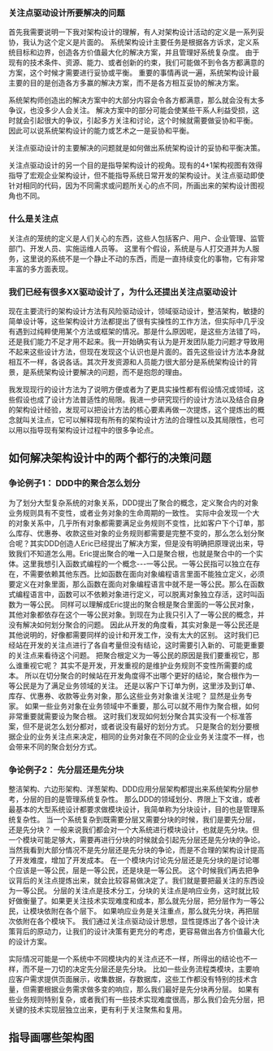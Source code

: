 ### 关注点驱动设计所要解决的问题
首先我需要说明一下我对架构设计的理解，有人对架构设计活动的定义是一系列妥协，我认为这个定义是片面的。
系统架构设计主要任务是根据各方诉求，定义系统目标和边界，创造各方价值最大化的解决方案，并且管理好系统复杂度。
由于现有的技术条件、资源、能力、或者创新的约束，我们可能做不到令各方都满意的方案，这个时候才需要进行妥协或平衡。
重要的事情再说一遍，系统架构设计最主要的目的是创造各方多赢的解决方案，而不是各方相互妥协的解决方案。

系统架构师创造出的解决方案中的大部分内容会令各方都满意，那么就会没有太多争议，也没多少人会关注。
解决方案中的部分可能会使某些干系人利益受损，这时就会引起很大的争议，引起多方关注和讨论，这个时候就需要做妥协和平衡。
因此可以说系统架构设计的能力或艺术之一是妥协和平衡。

关注点驱动设计的主要解决的问题就是如何做出系统架构设计的妥协和平衡决策。

关注点驱动设计的另一个目的是指导架构设计的视角。现有的4+1架构视图有效得指导了宏观企业架构设计，但不能指导系统日常开发的架构设计。关注点驱动即使针对相同的代码，因为不同需求或问题所关心的点不同，所画出来的架构设计图视角也不同。

### 什么是关注点
关注点的笼统的定义是人们关心的东西，这些人包括客户、用户、企业管理、监管部门、开发人员、实施运维人员等。
这里有个假设，系统是与人打交道并为人服务，这里说的系统不是一个静止不动的东西，而是一直持续变化的事物，它有非常丰富的多方面表现。

### 我们已经有很多XX驱动设计了，为什么还提出关注点驱动设计
现在主要流行的架构设计方法有风险驱动设计，领域驱动设计，整洁架构，敏捷的简单设计等，这些架构设计方法都提出了很有实操性的工作方法，但实际中几乎没有遇到过纯粹使用某个方法或框架的情况。那是什么原因呢，是这些方法错了吗，还是我们能力不足才用不起来。我一开始确实有认为是开发团队能力问题才导致用不起来这些设计方法，但现在发现这个认识也是片面的。首先这些设计方法本身就相互不一样，各说各话。其次开发资源和人员能力很大部分是系统架构设计的背景，是系统架构设计要解决的问题，而不是抱怨的理由。

我发现现行的设计方法为了说明方便或者为了更具实操性都有假设情况或领域，这些假设也成了设计方法普适性的局限。我进一步研究现行的设计方法以及结合自身的架构设计经验，发现可以把设计方法的核心要素再做一次提炼，这个提炼出的概念就叫关注点，它可以解释现有所有的架构设计方法的合理性以及其局限性，也可以用以指导现有架构设计过程中的很多争论点。

## 如何解决架构设计中的两个都行的决策问题
### 争论例子1： DDD中的聚合怎么划分
为了划分大型复杂系统的对象关系，DDD提出了聚合的概念，定义聚合内的对象业务规则具有不变性，或者业务对象的生命周期的一致性。
实际中会发现一个大的对象关系中，几乎所有对象都需要满足业务规则不变性，比如客户下个订单，那么库存、优惠券、收款这些对象的业务规则都需要是完整不变的，那么怎么划分聚合呢？其实DDD创造人Eric已经提出了解决方案，但是没有明确把原理说出来，导致我们不知道怎么用。Eric提出聚合的唯一入口是聚合根，也就是聚合中的一个实体。这里我想引入函数式编程的一个概念---一等公民。一等公民指可以独立在存在，不需要依赖其他东西。比如函数在面向对象编程语言里面不能独立定义，必须要定义在对象里面，那么函数在面向对象编程语言中就不是一等公民。那么在函数式编程语言中，函数可以不依赖对象进行定义，可以脱离对象独立存活，这时叫函数为一等公民。
同样可以理解成Eric提出的聚合根是聚合里面的一等公民对象，其他对象都依存在这个一等公民对象。到现在为止我只引入了一等公民的概念，并没有解决如何划分聚合的问题。
因此从开发的角度看，其实对象是一等公民还是其他说明的，好像都需要同样的设计和开发工作，没有太大的区别。
这时我们已经站在开发的关注点进行了各自考量但没有结论，这时需要引入新的、可能更重要的关注点来看待这个问题。
把聚合根定义为一等公民的原因是我们要重视它，那么谁重视它呢？ 其实不是开发，开发重视的是维护业务规则不变性所需要的成本。
所以在切分聚合的时候站在开发角度得不出哪个更好的结论，聚合根作为一等公民是为了满足业务领域的关注。
还是以客户下订单为例，这里涉及到订单、库存、优惠券、收款等业务对象，那么这些业务对象谁关注呢？ 显然是业务专家。
如果一些业务对象在业务领域中不重要，那么可以就不用作为聚合根，如何非常重要就需要设为聚合根。
这时我们发现如何划分聚合其实没有一个标准答案，但不是说怎么划分都对，或者说没有最好的划分方式。
只是聚合的划分要根据企业的业务关注点来决定，相同的业务对象在不同的企业业务关注度不一样，也会带来不同的聚合划分方式。

### 争论例子2： 先分层还是先分块
整洁架构、六边形架构、洋葱架构、DDD应用分层架构都提出来系统架构分层参考，分层的目的是管理系统复杂性。
那么DDD的领域划分、界限上下文谁，或者最基本的大型系统设计都要求做模块设计，我简单称为分块设计，目的也是管理系统复杂性。
当一个系统复杂到既需要分层又需要分块的时候，我们是要先分层，还是先分块？
一般来说我们都会对一个大系统进行模块设计，也就是先分块。但一个模块可能足够大，需要再进行分块的时候就会引起先分层还是先分块的争论。
当然我看到大部分情况不是先分层还是先分块的争论，而是不合理的架构设计提高了开发难度，增加了开发成本。
在一个模块内讨论先分层还是先分块的是讨论哪个应该是一等公民，层是一等公民，还是块是一等公民。
这个时候我们再去把争议背后的关注点提炼出来，就会比较容易做决定了。我们就是要把最关注的东西设为一等公民。
分层的关注点是技术分工，分块的关注点是响应业务，这时就比较好做衡量了。如果更关注技术实现难度和成本，那么就先分层，把分层作为一等公民，让模块依附在各个层下。
如果响应业务是关注重点，那么就先分块，再把层次依附在各个模块下。
我们通过关注点驱动设计思想，显性提炼出了各个设计决策背后的原动力，让我们的设计决策有更充分的考虑，更容易做出各方价值最大化的设计方案。

实际情况可能是一个系统中不同模块内的关注点还不一样，所得出的结论也不一样，而不是一刀切的决定先分层还是先分块。
比如一些业务流程类模块，主要响应客户需求提供页面展示，收集数据，存数据库，这些工作都没有特别的技术含量，但需要根据业务需求做多变的响应，那么我们最好是先分块再分层。 如果有些业务规则特别复杂，或者我们有一些技术实现难度很高，那么我们会先分层，把关键的技术实现层独立出来，更有利于关注聚焦和复用。


## 指导画哪些架构图